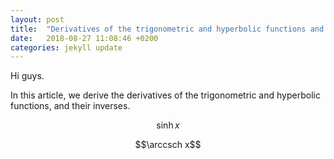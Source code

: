 ```yaml
---
layout: post
title:  "Derivatives of the trigonometric and hyperbolic functions and their inverses"
date:   2018-08-27 11:08:46 +0200
categories: jekyll update
---
```


Hi guys.

In this article, we derive the derivatives of the trigonometric and hyperbolic functions, and their inverses.

$$
\DeclareMathOperator{\arccsch}{arccsch}
\sinh x
$$

$$\arccsch x$$


